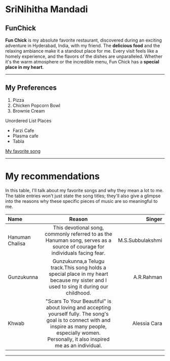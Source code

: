 # SriNihitha Mandadi
## FunChick
**Fun Chick** is my absolute favorite restaurant, discovered during an exciting adventure in Hyderabad, India, with my friend. The **delicious food** and the relaxing ambiance make it a standout place for me. Every visit feels like a homely experience, and the flavors of the dishes are unparalleled. Whether it's the warm atmosphere or the incredible menu, Fun Chick has a **special place in my heart**.

---
## My Preferences

1. Pizza
2. Chicken Popcorn Bowl
3. Brownie Cream

Unordered List Places

- Farzi Cafe
- Plasma cafe
- Tabla 

[My favorite song](MyMedia.md)

---

# My recommendations

In this table, I'll talk about my favorite songs and why they mean a lot to me. The table entries won't just state the song titles; they'll also give a glimpse into the reasons why these specific pieces of music are so meaningful to me.

|Name|Reason|Singer|
|:---|:---:|---:|
|Hanuman Chalisa|This devotional song, commonly referred to as the Hanuman song, serves as a source of courage for individuals facing fear.|M.S.Subbulakshmi|
|Gunzukunna|Gunzukunna,a Telugu track.This song holds a special place in my heart because my sister and I used to sing it during our childhood.|A.R.Rahman|
|Khwab|"Scars To Your Beautiful" is about loving and accepting yourself fully. The song's goal is to connect with and inspire as many people, especially women. Personally, it also inspired me as an individual.|Alessia Cara|
---















